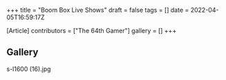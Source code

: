+++
title = "Boom Box Live Shows"
draft = false
tags = []
date = 2022-04-05T16:59:17Z

[Article]
contributors = ["The 64th Gamer"]
gallery = []
+++
## Gallery ##
<gallery>
s-l1600 (16).jpg
</gallery>